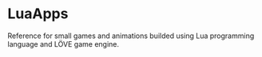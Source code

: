 # LuaApps
Reference for small games and animations builded using Lua programming language and LÖVE game engine.
